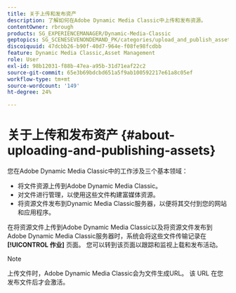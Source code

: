 ```yaml
---
title: 关于上传和发布资产
description: 了解如何在Adobe Dynamic Media Classic中上传和发布资源。
contentOwner: rbrough
products: SG_EXPERIENCEMANAGER/Dynamic-Media-Classic
geptopics: SG_SCENESEVENONDEMAND_PK/categories/upload_and_publish_assets
discoiquuid: 47dcbb26-b90f-40d7-964e-f08fe98fcdbb
feature: Dynamic Media Classic,Asset Management
role: User
exl-id: 98b12031-f88b-47ea-a95b-31d71eaf22c2
source-git-commit: 65e3b69bdcbd651a5f9ab100592217e61a8c05ef
workflow-type: tm+mt
source-wordcount: '149'
ht-degree: 24%

---
```


# 关于上传和发布资产 {#about-uploading-and-publishing-assets}

您在Adobe Dynamic Media Classic中的工作涉及三个基本领域：

* 将文件资源上传到Adobe Dynamic Media Classic。
* 对文件进行管理，以使用这些文件构建富媒体资源。
* 将资源文件发布到Dynamic Media Classic服务器，以便将其交付到您的网站和应用程序。

在将资源文件上传到Adobe Dynamic Media Classic以及将资源文件发布到Adobe Dynamic Media Classic服务器时，系统会将这些文件传输记录在 **[!UICONTROL 作业]** 页面。 您可以转到该页面以跟踪和监视上载和发布活动。

>[!NOTE]
>
>上传文件时，Adobe Dynamic Media Classic会为文件生成URL。 该 URL 在您发布文件后才会激活。

<!-- >[!NOTE]
>
>A new Instant Publish feature was made available shortly after the release of Adobe Dynamic Media Classic 6.0. This feature, which publishes assets immediately with one step, is being rolled out gradually, replacing the **[!UICONTROL Mark for Publish]** functionality. Some users will continue to see the current interface and functionality for a while, until they are included in the rollout. In addition, some assets will continue to use the “Mark for Publish” process for a while after the rollout. -->
